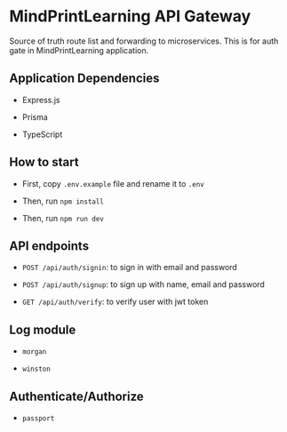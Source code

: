# MindPrintLearning API Gateway

Source of truth route list and forwarding to microservices. This is for auth gate in MindPrintLearning application.

## Application Dependencies

- Express.js

- Prisma

- TypeScript

## How to start

- First, copy `.env.example` file and rename it to `.env`

- Then, run `npm install`

- Then, run `npm run dev`

## API endpoints

- `POST /api/auth/signin`: to sign in with email and password

- `POST /api/auth/signup`: to sign up with name, email and password

- `GET /api/auth/verify`: to verify user with jwt token

## Log module

- `morgan`

- `winston`

## Authenticate/Authorize

- `passport`
